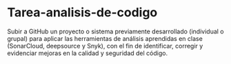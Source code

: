 # Tarea-analisis-de-codigo
Subir a GitHub un proyecto o sistema previamente desarrollado (individual o grupal) para aplicar las herramientas de análisis aprendidas en clase (SonarCloud, deepsource y Snyk), con el fin de identificar, corregir y evidenciar mejoras en la calidad y seguridad del código.
